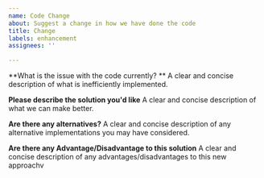 ```yaml
---
name: Code Change
about: Suggest a change in how we have done the code
title: Change
labels: enhancement
assignees: ''

---
```


**What is the issue with the code currently? **
A clear and concise description of what is inefficiently implemented. 

**Please describe the solution you'd like**
A clear and concise description of what we can make better.

**Are there any alternatives?**
A clear and concise description of any alternative implementations you may have considered.

**Are there any Advantage/Disadvantage to this solution**
A clear and concise description of any advantages/disadvantages to this new approachv
